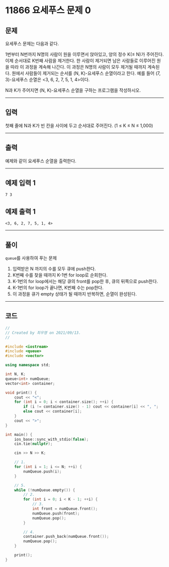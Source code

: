 # 11866 요세푸스 문제 0

## 문제
요세푸스 문제는 다음과 같다.

1번부터 N번까지 N명의 사람이 원을 이루면서 앉아있고, 양의 정수 K(≤ N)가 주어진다. 이제 순서대로 K번째 사람을 제거한다. 한 사람이 제거되면 남은 사람들로 이루어진 원을 따라 이 과정을 계속해 나간다. 이 과정은 N명의 사람이 모두 제거될 때까지 계속된다. 원에서 사람들이 제거되는 순서를 (N, K)-요세푸스 순열이라고 한다. 예를 들어 (7, 3)-요세푸스 순열은 <3, 6, 2, 7, 5, 1, 4>이다.

N과 K가 주어지면 (N, K)-요세푸스 순열을 구하는 프로그램을 작성하시오.

---

## 입력
첫째 줄에 N과 K가 빈 칸을 사이에 두고 순서대로 주어진다. (1 ≤ K ≤ N ≤ 1,000)

---

## 출력
예제와 같이 요세푸스 순열을 출력한다.

---

## 예제 입력 1
```
7 3
```

## 예제 출력 1 
```
<3, 6, 2, 7, 5, 1, 4>
```

---

## 풀이

`queue`를 사용하여 푸는 문제

1. 입력받은 N 까지의 수를 모두 큐에 push한다.
2. K번째 수를 찾을 때까지 K-1번 for loop로 순회한다. 
3. K-1번의 for loop에서는 해당 큐의 front를 pop한 후, 큐의 뒤쪽으로 push한다.
4. K-1번의 for loop가 끝나면, K번째 수는 pop한다.
5. 이 과정을 큐가 empty 상태가 될 때까지 반복하면, 순열이 완성된다.

---

## 코드

```c++
//
// Created by 최우영 on 2021/09/13.
//

#include <iostream>
#include <queue>
#include <vector>

using namespace std;

int N, K;
queue<int> numQueue;
vector<int> container;

void print() {
    cout << "<";
    for (int i = 0; i < container.size(); ++i) {
        if (i != container.size() - 1) cout << container[i] << ", ";
        else cout << container[i];
    }
    cout << ">";
}

int main() {
    ios_base::sync_with_stdio(false);
    cin.tie(nullptr);

    cin >> N >> K;

    // 1.
    for (int i = 1; i <= N; ++i) {
        numQueue.push(i);
    }

    // 5.
    while (!numQueue.empty()) {
        // 2.
        for (int i = 0; i < K - 1; ++i) {
            // 3.
            int front = numQueue.front();
            numQueue.push(front);
            numQueue.pop();
        }

        // 4.
        container.push_back(numQueue.front());
        numQueue.pop();
    }

    print();
}
```